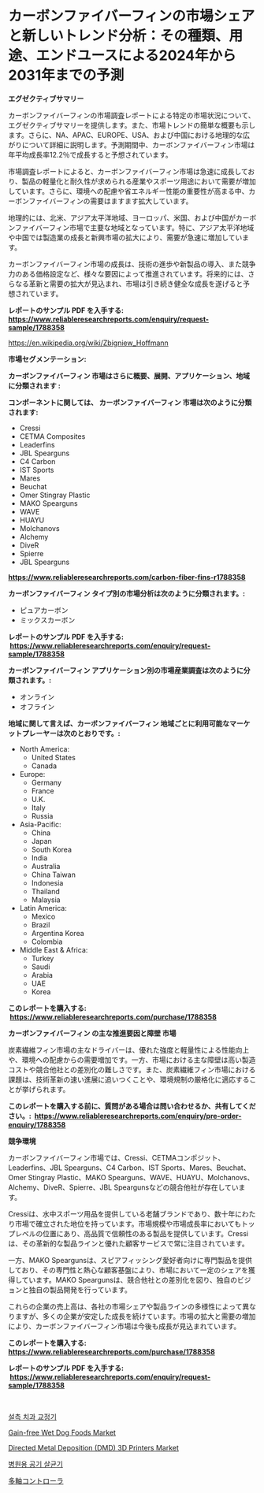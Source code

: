 <p><h1>カーボンファイバーフィンの市場シェアと新しいトレンド分析：その種類、用途、エンドユースによる2024年から2031年までの予測</h1></p><p><strong>エグゼクティブサマリー</strong></p>
<p><p>カーボンファイバーフィンの市場調査レポートによる特定の市場状況について、エグゼクティブサマリーを提供します。また、市場トレンドの簡単な概要も示します。さらに、NA、APAC、EUROPE、USA、および中国における地理的な広がりについて詳細に説明します。予測期間中、カーボンファイバーフィン市場は年平均成長率12.2％で成長すると予想されています。</p><p>市場調査レポートによると、カーボンファイバーフィン市場は急速に成長しており、製品の軽量化と耐久性が求められる産業やスポーツ用途において需要が増加しています。さらに、環境への配慮や省エネルギー性能の重要性が高まる中、カーボンファイバーフィンの需要はますます拡大しています。</p><p>地理的には、北米、アジア太平洋地域、ヨーロッパ、米国、および中国がカーボンファイバーフィン市場で主要な地域となっています。特に、アジア太平洋地域や中国では製造業の成長と新興市場の拡大により、需要が急速に増加しています。</p><p>カーボンファイバーフィン市場の成長は、技術の進歩や新製品の導入、また競争力のある価格設定など、様々な要因によって推進されています。将来的には、さらなる革新と需要の拡大が見込まれ、市場は引き続き健全な成長を遂げると予想されています。</p></p>
<p><strong>レポートのサンプル PDF を入手する: <a href="https://www.reliableresearchreports.com/enquiry/request-sample/1788358">https://www.reliableresearchreports.com/enquiry/request-sample/1788358</a></strong></p>
<p><a href="https://en.wikipedia.org/wiki/Zbigniew_Hoffmann">https://en.wikipedia.org/wiki/Zbigniew_Hoffmann</a></p>
<p><strong>市場セグメンテーション:</strong></p>
<p><strong> カーボンファイバーフィン 市場はさらに概要、展開、アプリケーション、地域に分類されます :</strong></p>
<p><strong>コンポーネントに関しては、 カーボンファイバーフィン 市場は次のように分類されます: &nbsp;</strong></p>
<p><ul><li>Cressi</li><li>CETMA Composites</li><li>Leaderfins</li><li>JBL Spearguns</li><li>C4 Carbon</li><li>IST Sports</li><li>Mares</li><li>Beuchat</li><li>Omer Stingray Plastic</li><li>MAKO Spearguns</li><li>WAVE</li><li>HUAYU</li><li>Molchanovs</li><li>Alchemy</li><li>DiveR</li><li>Spierre</li><li>JBL Spearguns</li></ul></p>
<p><strong><a href="https://www.reliableresearchreports.com/carbon-fiber-fins-r1788358">https://www.reliableresearchreports.com/carbon-fiber-fins-r1788358</a></strong></p>
<p><strong> カーボンファイバーフィン タイプ別の市場分析は次のように分類されます。:</strong></p>
<p><ul><li>ピュアカーボン</li><li>ミックスカーボン</li></ul></p>
<p><strong>レポートのサンプル PDF を入手する: &nbsp;<a href="https://www.reliableresearchreports.com/enquiry/request-sample/1788358">https://www.reliableresearchreports.com/enquiry/request-sample/1788358</a></strong></p>
<p><strong> カーボンファイバーフィン アプリケーション別の市場産業調査は次のように分類されます。:</strong></p>
<p><ul><li>オンライン</li><li>オフライン</li></ul></p>
<p><strong>地域に関して言えば、カーボンファイバーフィン 地域ごとに利用可能なマーケットプレーヤーは次のとおりです。:</strong></p>
<p><ul>
    <li>
        North America:
        <ul>
            <li>United States</li>
            <li>Canada</li>
        </ul>
    </li>
    <li>
        Europe:
        <ul>
            <li>Germany</li>
            <li>France</li>
            <li>U.K.</li>
            <li>Italy</li>
            <li>Russia</li>
        </ul>
    </li>
    <li>
        Asia-Pacific:
        <ul>
            <li>China</li>
            <li>Japan</li>
            <li>South Korea</li>
            <li>India</li>
            <li>Australia</li>
            <li>China Taiwan</li>
            <li>Indonesia</li>
            <li>Thailand</li>
            <li>Malaysia</li>
        </ul>
    </li>
    <li>
        Latin America:
        <ul>
            <li>Mexico</li>
            <li>Brazil</li>
            <li>Argentina Korea</li>
            <li>Colombia</li>
        </ul>
    </li>
    <li>
        Middle East & Africa:
        <ul>
            <li>Turkey</li>
            <li>Saudi</li>
            <li>Arabia</li>
            <li>UAE</li>
            <li>Korea</li>
        </ul>
    </li>
    </ul></p>
<p><strong>このレポートを購入する: &nbsp;<a href="https://www.reliableresearchreports.com/purchase/1788358">https://www.reliableresearchreports.com/purchase/1788358</a></strong></p>
<p><strong>カーボンファイバーフィン の主な推進要因と障壁 市場</strong></p>
<p><p>炭素繊維フィン市場の主なドライバーは、優れた強度と軽量性による性能向上や、環境への配慮からの需要増加です。一方、市場における主な障壁は高い製造コストや競合他社との差別化の難しさです。また、炭素繊維フィン市場における課題は、技術革新の速い進展に追いつくことや、環境規制の厳格化に適応することが挙げられます。</p></p>
<p><strong>このレポートを購入する前に、質問がある場合は問い合わせるか、共有してください。:&nbsp; <a href="https://www.reliableresearchreports.com/enquiry/pre-order-enquiry/1788358">https://www.reliableresearchreports.com/enquiry/pre-order-enquiry/1788358</a></strong></p>
<p><strong>競争環境</strong></p>
<p><p>カーボンファイバーフィン市場では、Cressi、CETMAコンポジット、Leaderfins、JBL Spearguns、C4 Carbon、IST Sports、Mares、Beuchat、Omer Stingray Plastic、MAKO Spearguns、WAVE、HUAYU、Molchanovs、Alchemy、DiveR、Spierre、JBL Speargunsなどの競合他社が存在しています。</p><p>Cressiは、水中スポーツ用品を提供している老舗ブランドであり、数十年にわたり市場で確立された地位を持っています。市場規模や市場成長率においてもトップレベルの位置にあり、高品質で信頼性のある製品を提供しています。Cressiは、その革新的な製品ラインと優れた顧客サービスで常に注目されています。</p><p>一方、MAKO Speargunsは、スピアフィッシング愛好者向けに専門製品を提供しており、その専門性と熱心な顧客基盤により、市場において一定のシェアを獲得しています。MAKO Speargunsは、競合他社との差別化を図り、独自のビジョンと独自の製品開発を行っています。</p><p>これらの企業の売上高は、各社の市場シェアや製品ラインの多様性によって異なりますが、多くの企業が安定した成長を続けています。市場の拡大と需要の増加により、カーボンファイバーフィン市場は今後も成長が見込まれています。</p></p>
<p><strong>このレポートを購入する: &nbsp; <a href="https://www.reliableresearchreports.com/purchase/1788358">https://www.reliableresearchreports.com/purchase/1788358</a></strong></p>
<p><strong>レポートのサンプル PDF を入手する: &nbsp;<a href="https://www.reliableresearchreports.com/enquiry/request-sample/1788358">https://www.reliableresearchreports.com/enquiry/request-sample/1788358</a></strong><strong></strong></p>
<p>&nbsp;</p>
<p><p><a href="https://medium.com/@mujgankortalih/%EC%B9%98%EC%95%84-%EA%B5%90%EC%A0%95%EC%9A%A9-%EC%84%B1%EB%AC%B8-%EC%B9%98%EC%95%84-%EA%B5%90%EC%A0%95%EA%B8%B0-%EC%8B%9C%EC%9E%A5%EC%9D%98-%EB%96%A0%EC%98%A4%EB%A5%B4%EB%8A%94-%ED%8A%B8%EB%A0%8C%EB%93%9C-2024%EB%85%84%EB%B6%80%ED%84%B0-2031%EB%85%84%EA%B9%8C%EC%A7%80%EC%9D%98-%EA%B8%80%EB%A1%9C%EB%B2%8C-%EC%A0%84%EB%A7%9D%EA%B3%BC-%EB%AF%B8%EB%9E%98-%EC%A0%84%EB%A7%9D-c4887d5b01ce">설측 치과 교정기</a></p><p><a href="https://medium.com/@liam.mcgrath5645/global-gain-free-wet-dog-foods-market-exploring-market-share-market-trends-and-future-growth-d4a0929ff8e3">Gain-free Wet Dog Foods Market</a></p><p><a href="https://www.linkedin.com/pulse/directed-metal-deposition-dmd-3d-printers-market-analysis-xopoc">Directed Metal Deposition (DMD) 3D Printers Market</a></p><p><a href="https://github.com/jimahmed0511/Market-Research-Report-List-2/blob/main/754464633774.md">병원용 공기 살균기</a></p><p><a href="https://medium.com/@khkjaxbn36/%E3%82%B0%E3%83%AD%E3%83%BC%E3%83%90%E3%83%AB%E3%83%9E%E3%83%AB%E3%83%81%E8%BB%B8%E3%82%B3%E3%83%B3%E3%83%88%E3%83%AD%E3%83%BC%E3%83%A9%E5%B8%82%E5%A0%B4%E3%81%AF-2024%E5%B9%B4%E3%81%8B%E3%82%892031%E5%B9%B4%E3%81%BE%E3%81%A7%E3%81%AE%E6%9C%9F%E9%96%93%E3%81%AB7-4-%E3%81%AEcagr%E3%81%A7%E6%88%90%E9%95%B7%E3%81%99%E3%82%8B%E3%81%A8%E4%BA%88%E6%B8%AC%E3%81%95%E3%82%8C%E3%81%A6%E3%81%84%E3%81%BE%E3%81%99-c974ef20570c">多軸コントローラ</a></p></p>